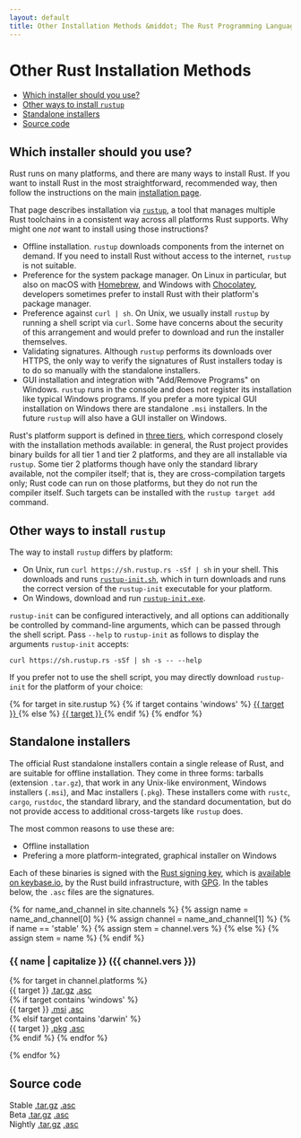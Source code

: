 ```yaml
---
layout: default
title: Other Installation Methods &middot; The Rust Programming Language
---
```


# Other Rust Installation Methods

- [Which installer should you use?](#which)
- [Other ways to install `rustup`](#more-rustup)
- [Standalone installers](#standalone)
- [Source code](#source)

## Which installer should you use?
<span id="which"></span>

Rust runs on many platforms, and there are many ways to install Rust. If you
want to install Rust in the most straightforward, recommended way, then follow
the instructions on the main [installation page].

That page describes installation via [`rustup`], a tool that manages multiple
Rust toolchains in a consistent way across all platforms Rust supports. Why
might one _not_ want to install using those instructions?

- Offline installation. `rustup` downloads components from the internet on
  demand. If you need to install Rust without access to the internet, `rustup`
  is not suitable.
- Preference for the system package manager. On Linux in particular, but also on
  macOS with [Homebrew], and Windows with [Chocolatey], developers sometimes
  prefer to install Rust with their platform's package manager.
- Preference against `curl | sh`. On Unix, we usually install `rustup` by
  running a shell script via `curl`. Some have concerns about the security of
  this arrangement and would prefer to download and run the installer
  themselves.
- Validating signatures. Although `rustup` performs its downloads over HTTPS,
  the only way to verify the signatures of Rust installers today is to do so
  manually with the standalone installers.
- GUI installation and integration with "Add/Remove Programs" on
  Windows. `rustup` runs in the console and does not register its installation
  like typical Windows programs. If you prefer a more typical GUI installation
  on Windows there are standalone `.msi` installers. In the future
  `rustup` will also have a GUI installer on Windows.

Rust's platform support is defined in [three tiers], which correspond closely
with the installation methods available: in general, the Rust project provides
binary builds for all tier 1 and tier 2 platforms, and they are all installable
via `rustup`. Some tier 2 platforms though have only the standard library
available, not the compiler itself; that is, they are cross-compilation targets
only; Rust code can run on those platforms, but they do not run the compiler
itself. Such targets can be installed with the `rustup target add` command.

## Other ways to install `rustup`
<span id="rustup"></span>

The way to install `rustup` differs by platform:

* On Unix, run `curl https://sh.rustup.rs -sSf | sh` in your
  shell. This downloads and runs [`rustup-init.sh`], which in turn
  downloads and runs the correct version of the `rustup-init`
  executable for your platform.
* On Windows, download and run [`rustup-init.exe`].

`rustup-init` can be configured interactively, and all options can additionally
be controlled by command-line arguments, which can be passed through the shell
script. Pass `--help` to `rustup-init` as follows to display the arguments
`rustup-init` accepts:

```
curl https://sh.rustup.rs -sSf | sh -s -- --help
```

If you prefer not to use the shell script, you may directly download
`rustup-init` for the platform of your choice:

<div class="rustup-init-table">
  {% for target in site.rustup %}
    {% if target contains 'windows' %}
    <a href="https://static.rust-lang.org/rustup/dist/{{ target }}/rustup-init.exe">
      {{ target }}
    </a>
    {% else %}
    <a href="https://static.rust-lang.org/rustup/dist/{{ target }}/rustup-init">
      {{ target }}
    </a>
    {% endif %}
  {% endfor %}
</div>

## Standalone installers
<span id="standalone"></span>

The official Rust standalone installers contain a single release of Rust, and
are suitable for offline installation. They come in three forms: tarballs
(extension `.tar.gz`), that work in any Unix-like environment, Windows
installers (`.msi`), and Mac installers (`.pkg`). These installers come with
`rustc`, `cargo`, `rustdoc`, the standard library, and the standard
documentation, but do not provide access to additional cross-targets like
`rustup` does.

The most common reasons to use these are:

- Offline installation
- Prefering a more platform-integrated, graphical installer on Windows

Each of these binaries is signed with the [Rust signing key], which is
[available on keybase.io], by the Rust build infrastructure, with
[GPG]. In the tables below, the `.asc` files are the signatures.

<!-- FIXME: Show this sentence again once we've found a quick way to display the archives.
Past releases can be found in [the archives].
-->

{% for name_and_channel in site.channels %}
{% assign name = name_and_channel[0] %}
{% assign channel = name_and_channel[1] %}
{% if name == 'stable' %}
{% assign stem = channel.vers %}
{% else %}
{% assign stem = name %}
{% endif %}

### {{ name | capitalize }} ({{ channel.vers }})
<span id="{{ name }}"></span>

<div class="installer-table {{ name }}">
  {% for target in channel.platforms %}
    <div>
      <span>{{ target }}</span>
      <a href="https://static.rust-lang.org/dist/rust-{{ stem }}-{{ target }}.tar.gz">.tar.gz</a>
      <a href="https://static.rust-lang.org/dist/rust-{{ stem }}-{{ target }}.tar.gz.asc">.asc</a>
    </div>
    {% if target contains 'windows' %}
    <div>
      <span>{{ target }}</span>
      <a href="https://static.rust-lang.org/dist/rust-{{ stem }}-{{ target }}.msi">.msi</a>
      <a href="https://static.rust-lang.org/dist/rust-{{ stem }}-{{ target }}.msi.asc">.asc</a>
    </div>
    {% elsif target contains 'darwin' %}
    <div>
      <span>{{ target }}</span>
      <a href="https://static.rust-lang.org/dist/rust-{{ stem }}-{{ target }}.pkg">.pkg</a>
      <a href="https://static.rust-lang.org/dist/rust-{{ stem }}-{{ target }}.pkg.asc">.asc</a>
    </div>
    {% endif %}
  {% endfor %}
</div>

{% endfor %}

## Source code
<span id="source"></span>

<div class="source-table">
  <div>
      <span>Stable</span>
      <a href="https://static.rust-lang.org/dist/rustc-{{ site.channels.stable.vers }}-src.tar.gz">.tar.gz</a>
      <a href="https://static.rust-lang.org/dist/rustc-{{ site.channels.stable.vers }}-src.tar.gz.asc">.asc</a>
  </div>
  <div>
      <span>Beta</span>
      <a href="https://static.rust-lang.org/dist/rustc-beta-src.tar.gz">.tar.gz</a>
      <a href="https://static.rust-lang.org/dist/rustc-beta-src.gz.asc">.asc</a>
  </div>
  <div>
      <span>Nightly</span>
      <a href="https://static.rust-lang.org/dist/rustc-nightly-src.tar.gz">.tar.gz</a>
      <a href="https://static.rust-lang.org/dist/rustc-nightly-src.tar.gz.asc">.asc</a>
  </div>
</div>

[installation page]: https://www.rust-lang.org/tools/install
[`rustup`]: https://github.com/rust-lang/rustup.rs
[other-rustup]: https://github.com/rust-lang/rustup.rs#other-installation-methods
[`rustup-init.exe`]: https://static.rust-lang.org/rustup/dist/i686-pc-windows-gnu/rustup-init.exe
[`rustup-init.sh`]: https://static.rust-lang.org/rustup/rustup-init.sh
[Homebrew]: http://brew.sh/
[Chocolatey]: http://chocolatey.org/
[three tiers]: https://forge.rust-lang.org/platform-support.html
[Rust signing key]: https://static.rust-lang.org/rust-key.gpg.ascii
[GPG]: https://gnupg.org/
[available on keybase.io]: https://keybase.io/rust
[the archives]: https://static.rust-lang.org/dist/index.html

